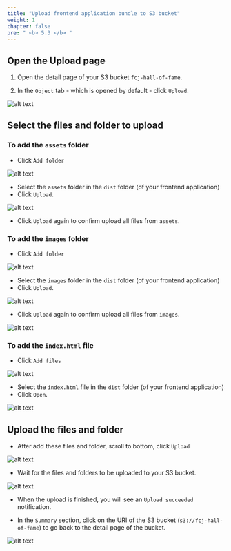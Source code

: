 ```yaml
---
title: "Upload frontend application bundle to S3 bucket"
weight: 1
chapter: false
pre: " <b> 5.3 </b> "
---
```


## Open the Upload page

1. Open the detail page of your S3 bucket `fcj-hall-of-fame`.

2. In the `Object` tab - which is opened by default - click `Upload`.

![alt text](/images/workshop-3/s3--upload-objects.jpg)

## Select the files and folder to upload

### To add the `assets` folder

- Click `Add folder`

![alt text](/images/workshop-3/s3--upload-objects--add-folder.jpg)

- Select the `assets` folder in the `dist` folder (of your frontend application)
- Click `Upload`.

![alt text](/images/workshop-3/s3--upload-objects--upload-folder-assets.png)

- Click `Upload` again to confirm upload all files from `assets`.

### To add the `images` folder

- Click `Add folder`

![alt text](/images/workshop-3/s3--upload-objects--upload-folder-images.png)

- Select the `images` folder in the `dist` folder (of your frontend application)
- Click `Upload`.

![alt text](/images/workshop-3/s3--upload-objects--upload-folder-images-select.png)

- Click `Upload` again to confirm upload all files from `images`.

![alt text](/images/workshop-3/s3--upload-objects--upload-folder-images-confirm.png)

### To add the `index.html` file

- Click `Add files`

![alt text](/images/workshop-3/s3--upload-objects--upload-file-index.png)

- Select the `index.html` file in the `dist` folder (of your frontend application)
- Click `Open`.

![alt text](/images/workshop-3/s3--upload-objects--upload-file-index-confirm.png)

## Upload the files and folder

- After add these files and folder, scroll to bottom, click `Upload`

![alt text](/images/workshop-3/s3--upload-objects--upload--confirm.png)

- Wait for the files and folders to be uploaded to your S3 bucket.

![alt text](/images/workshop-3/s3--upload-objects--upload--progress.jpg)

- When the upload is finished, you will see an `Upload succeeded` notification.

- In the `Summary` section, click on the URI of the S3 bucket (`s3://fcj-hall-of-fame`) to go back to the detail page of the bucket.

![alt text](/images/workshop-3/s3--upload-objects--upload--status.jpg)
